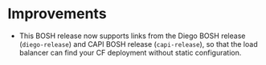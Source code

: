 # Improvements

- This BOSH release now supports links from the Diego BOSH release
  (`diego-release`) and CAPI BOSH release (`capi-release`), so
  that the load balancer can find your CF deployment without
  static configuration.
